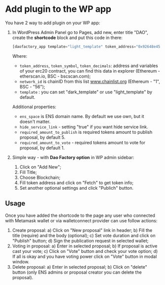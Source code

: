 # Add plugin to the WP app

You have 2 way to add plugin on your WP app:

1) In WordPress Admin Panel go to Pages, add new, enter title "DAO", create the **shortcode** block and put this code in there:

    ```php
    [daofactory_app template="light_template" token_address="0x92648e4537cdfa1ee743a244465a31aa034b1ce8" token_symbol="SWAP" token_decimals="18" network_id="56"]
    ```

    Where:

    - `token_address`, `token_symbol`, `token_decimals`: address and variables of your erc20 contract, you can find this data in explorer (Ethereum - etherscan.io, BSC - bscscan.com);
    - `network_id`  is chainID from this list www.chainlist.org (Ethereum - "1", BSC - "56");
    - `template` : you can set "dark_template" or use "light_template" by default.

    Additional properties:

    - `ens_space` is ENS domain name. By default we use own, but it doesn't matter.
    - `hide_service_link` - setting "true" if you want hide service link.
    - `required_amount_to_publish` is required tokens amount to publish proposal, by default 5.
    - `required_amount_to_vote` - required tokens amount to vote for proposal, by default 1.

2) Simple way - with **Dao Factory option** in WP admin sidebar:

    1) Click on "Add New";
    2) Fill Title;
    3) Choose Blockchain;
    4) Fill token address and click on "Fetch" to get token info;
    5) Set another optional settings and click "Publich" button.

## Usage

Once you have added the shortcode to the page any user who connected with Metamask wallet or via walletconnect provider can use follow actions:

1) Create proposal:
    a) Click on "New proposal" link in header;
    b) Fill the title (require) and the body (optional);
    c) Set vote duration and click on "Publish" button;
    d) Sign the publication request in selected wallet;
2) Voting in proposal:
    a) Enter in selected proposal;
    b) If proposal is active cast your vote;
    c) Click on "Vote" button and check your vote option;
    d) If all is okay and you have voting power click on "Vote" button in modal window.
3) Delete proposal:
    a) Enter in selected proposal;
    b) Click on "delete" button (only ENS admins or proposal creator you can delete the proposal).
